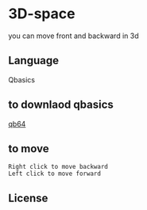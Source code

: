 # 3D-space
you can move front and backward in 3d 
## Language
Qbasics
## to downlaod qbasics
[qb64](https://github.com/QB64Team/qb64)
## to move
    Right click to move backward
    Left click to move forward
## License    
